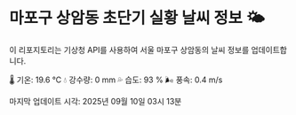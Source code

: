
# 마포구 상암동 초단기 실황 날씨 정보 🌤️

이 리포지토리는 기상청 API를 사용하여 서울 마포구 상암동의 날씨 정보를 업데이트합니다. 

🌡️ 기온: 19.6 ℃
💧 강수량: 0 mm
💦 습도: 93 %
🌬️ 풍속: 0.4 m/s

마지막 업데이트 시각: 2025년 09월 10일 03시 13분    
